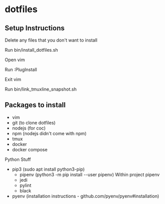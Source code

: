 # dotfiles

## Setup Instructions

Delete any files that you don't want to install

Run bin/install_dotfiles.sh

Open vim

Run :PlugInstall

Exit vim

Run bin/link_tmuxline_snapshot.sh


## Packages to install

- vim
- git (to clone dotfiles)
- nodejs (for coc)
- npm (nodejs didn't come with npm)
- tmux
- docker
- docker compose

Python Stuff
- pip3 (sudo apt install python3-pip)
    - pipenv (python3 -m pip install --user pipenv)
    Within project pipenv
    - jedi
    - pylint
    - black
- pyenv (installation instructions - github.com/pyenv/pyenv#installation)
